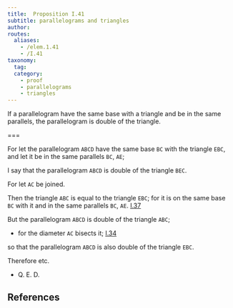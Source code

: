 ```yaml
---
title:  Proposition I.41
subtitle: parallelograms and triangles
author:
routes:
  aliases:
    - /elem.1.41
    - /I.41
taxonomy:
  tag:
  category:
    - proof
    - parallelograms
    - triangles
---
```


If a parallelogram have the same base with a triangle and be in the same parallels, the parallelogram is double of the triangle.

===

For let the parallelogram `ABCD` have the same base `BC` with the triangle `EBC`, and let it be in the same parallels `BC`, `AE`;

I say that the parallelogram `ABCD` is double of the triangle `BEC`.

For let `AC` be joined.

Then the triangle `ABC` is equal to the triangle `EBC`; for it is on the same base `BC` with it and in the same parallels `BC`, `AE`. [I.37] 

But the parallelogram `ABCD` is double of the triangle `ABC`; 

- for the diameter `AC` bisects it; [I.34]

 so that the parallelogram `ABCD` is also double of the triangle `EBC`.

Therefore etc.

- Q. E. D.


## References

[I.34]: /elem.1.34 "Book 1 - Proposition 34"
[I.37]: /elem.1.37 "Book 1 - Proposition 37"

